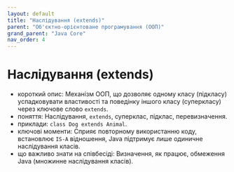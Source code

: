 ```yaml
---
layout: default
title: "Наслідування (extends)"
parent: "Об'єктно-орієнтоване програмування (ООП)"
grand_parent: "Java Core"
nav_order: 4
---
```


# Наслідування (extends)

*   короткий опис: Механізм ООП, що дозволяє одному класу (підкласу) успадковувати властивості та поведінку іншого класу (суперкласу) через ключове слово `extends`.
*   поняття: Наслідування, `extends`, суперклас, підклас, перевизначення.
*   приклади: `class Dog extends Animal`.
*   ключові моменти: Сприяє повторному використанню коду, встановлює `IS-A` відношення, Java підтримує лише одиничне наслідування класів.
*   що важливо знати на співбесіді: Визначення, як працює, обмеження Java (множинне наслідування класів).
